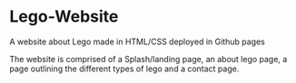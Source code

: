 # Lego-Website
A website about Lego made in HTML/CSS deployed in Github pages

The website is comprised of a Splash/landing page, an about lego page, a page outlining the different types of lego and a contact page.